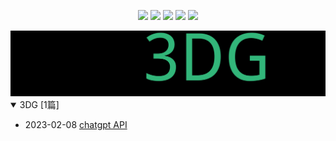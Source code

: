 
<p align='center'>
    <img src="https://badgen.net/github/issues/biotmp//chatgpt"/>
    <img src="https://badgen.net/badge/last-commit/2023-02-08 07:26:28"/>
    <img src="https://badgen.net/github/forks/biotmp//chatgpt"/>
    <img src="https://badgen.net/github/stars/biotmp//chatgpt"/>
    <img src="https://badgen.net/github/watchers/biotmp//chatgpt"/>
</p>
    
<summary>
    <img src="assets/wordcloud.png" title="词云" alt="词云" href="https://biotmp.github.io//chatgpt/">
</summary>  

<details open>
<summary>3DG	[1篇]</summary>

- 2023-02-08 [chatgpt API](https://github.com/biotmp/chatgpt/issues/1) 


</details>
            